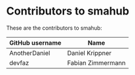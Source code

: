 # Contributors to smahub

These are the contributors to smahub:

| GitHub username | Name |
| --- | ---|
| AnotherDaniel   | Daniel Krippner |
| devfaz          | Fabian Zimmermann |
